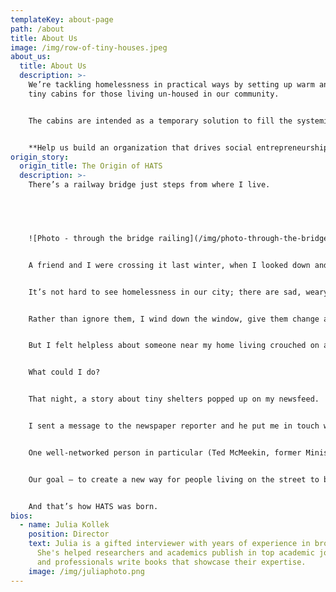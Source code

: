 ```yaml
---
templateKey: about-page
path: /about
title: About Us
image: /img/row-of-tiny-houses.jpeg
about_us:
  title: About Us
  description: >-
    We’re tackling homelessness in practical ways by setting up warm and safe
    tiny cabins for those living un-housed in our community.


    The cabins are intended as a temporary solution to fill the systemic gaps in the current housing crisis. Person-centred wrap-around support services are provided to residents, and the model embraces Housing First principles and will operate from an anti-oppressive lens. The HATS community will be designed and informed by those with lived experience.


    **Help us build an organization that drives social entrepreneurship, education, healing, change and empowerment.**
origin_story:
  origin_title: The Origin of HATS
  description: >-
    There’s a railway bridge just steps from where I live.


     


    ![Photo - through the bridge railing](/img/photo-through-the-bridge-railing.jpg "Through the bridge railing")


    A friend and I were crossing it last winter, when I looked down and realized we were walking over someone’s makeshift home.


    It’s not hard to see homelessness in our city; there are sad, weary and weathered figures of all ages at stop lights, holding cardboard signs and asking for money.   


    Rather than ignore them, I wind down the window, give them change and say hello. I hope it helps.  At least it makes me feel like I'm doing something.


    But I felt helpless about someone near my home living crouched on a concrete ledge above the railway lines in the freezing cold. 


    What could I do?    


    That night, a story about tiny shelters popped up on my newsfeed.


    I sent a message to the newspaper reporter and he put me in touch with the organizers of A Better Tent City in Kitchener.  The information gathering began – many, many hours on the phone, emails and texts.


    One well-networked person in particular (Ted McMeekin, former Minister of Municipal Affairs and Housing for Ontario ) put the word out, and very quickly we brought together an amazing team of smart and dedicated people. 


    Our goal – to create a new way for people living on the street to be in a temporary, safe home before they can move into a more permanent one of their own.  


    And that’s how HATS was born.
bios:
  - name: Julia Kollek
    position: Director
    text: Julia is a gifted interviewer with years of experience in broadcast media.
      She's helped researchers and academics publish in top academic journals,
      and professionals write books that showcase their expertise.
    image: /img/juliaphoto.png
---
```

